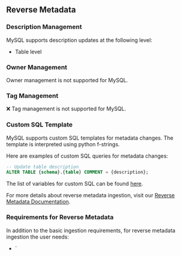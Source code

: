 ## Reverse Metadata

### Description Management

MySQL supports description updates at the following level:
- Table level

### Owner Management

Owner management is not supported for MySQL.

### Tag Management

❌ Tag management is not supported for MySQL.

### Custom SQL Template

MySQL supports custom SQL templates for metadata changes. The template is interpreted using python f-strings.

Here are examples of custom SQL queries for metadata changes:

```sql
-- Update table description
ALTER TABLE {schema}.{table} COMMENT = {description};
```

The list of variables for custom SQL can be found [here](/v1.7/connectors/reverse-metadata-workflow-link.md#custom-sql-template).

For more details about reverse metadata ingestion, visit our [Reverse Metadata Documentation](/v1.7/connectors/reverse-metadata-workflow-link.md).

### Requirements for Reverse Metadata

In addition to the basic ingestion requirements, for reverse metadata ingestion the user needs:
- `
